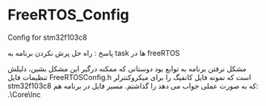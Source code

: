 # FreeRTOS_Config
Config for stm32f103c8

پاسخ : راه حل پرش نکردن برنامه به task ها در freeRTOS

مشکل  نرفتن برنامه به توابع بود
دوستانی که ممکنه درگیر این مشکل بشین، دلیلش تنظیمات فایل FreeRTOSConfig.h است که  نمونه فایل کانفیگ را برای میکروکنترلر stm32f103c8 که به صورت عملی جواب می دهد را گذاشتم.
مسیر فایل در برنامه هم:
.\Core\Inc
